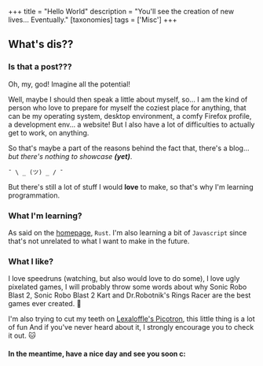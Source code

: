 +++
title = "Hello World"
description = "You'll see the creation of new lives… Eventually."
[taxonomies]
tags = ['Misc']
+++

## What's dis??
### Is that a post???

Oh, my, god! Imagine all the potential!

Well, maybe I should then speak a little about myself, so… I am the kind of person who love to prepare for myself the coziest place for anything, that can be my operating system, desktop environment, a comfy Firefox profile, a development env… a website! But I also have a lot of difficulties to actually get to work, on anything.

So that's maybe a part of the reasons behind the fact that, there's a blog… *but there's nothing to showcase __(yet)__*.

 `¯ \ _ (ツ) _ / ¯`

But there's still a lot of stuff I would **love** to make, so that's why I'm learning programmation.

### What I'm learning?
As said on the [homepage](../..), `Rust`. I'm also learning a bit of `Javascript` since that's not unrelated to what I want to make in the future.

### What I like?
I love speedruns (watching, but also would love to do some), I love ugly pixelated games, I will probably throw some words about why Sonic Robo Blast 2, Sonic Robo Blast 2 Kart and Dr.Robotnik's Rings Racer are the best games ever created. 🦔

I'm also trying to cut my teeth on [Lexaloffle's Picotron](https://www.lexaloffle.com/picotron.php), this little thing is a lot of fun And if you've never heard about it, I strongly encourage you to check it out. 🐱

#### In the meantime, have a nice day and see you soon c:
